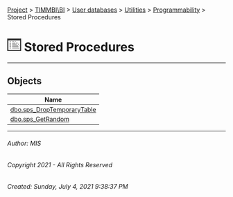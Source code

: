 #### 

[Project](../../../../../index.md) > [TIMMBI\\BI](../../../../index.md) > [User databases](../../../index.md) > [Utilities](../../index.md) > [Programmability](../index.md) > Stored Procedures

# ![Stored Procedures](../../../../../Images/StoredProcedure32.png) Stored Procedures

---

## <a name="#objects"></a>Objects

| Name |
|---|
| [dbo.sps_DropTemporaryTable](sps_DropTemporaryTable.md) |
| [dbo.sps_GetRandom](sps_GetRandom.md) |


---

###### Author:  MIS

###### Copyright 2021 - All Rights Reserved

###### Created: Sunday, July 4, 2021 9:38:37 PM

